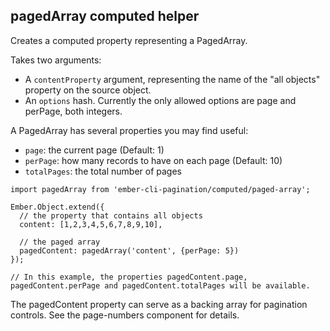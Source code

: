 ## pagedArray computed helper

Creates a computed property representing a PagedArray. 

Takes two arguments:

* A `contentProperty` argument, representing the name of the "all objects" property on the source object.
* An `options` hash. Currently the only allowed options are page and perPage, both integers.

A PagedArray has several properties you may find useful:

* `page`: the current page (Default: 1)
* `perPage`: how many records to have on each page (Default: 10)
* `totalPages`: the total number of pages

```
import pagedArray from 'ember-cli-pagination/computed/paged-array';

Ember.Object.extend({
  // the property that contains all objects
  content: [1,2,3,4,5,6,7,8,9,10],

  // the paged array
  pagedContent: pagedArray('content', {perPage: 5})
});

// In this example, the properties pagedContent.page, pagedContent.perPage and pagedContent.totalPages will be available.
```

The pagedContent property can serve as a backing array for pagination controls. See the page-numbers component for details. 